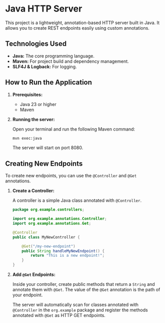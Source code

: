 # Java HTTP Server

This project is a lightweight, annotation-based HTTP server built in Java. It allows you to create REST endpoints easily using custom annotations.

## Technologies Used

*   **Java:** The core programming language.
*   **Maven:** For project build and dependency management.
*   **SLF4J & Logback:** For logging.

## How to Run the Application

1.  **Prerequisites:**
    *   Java 23 or higher
    *   Maven

2.  **Running the server:**

    Open your terminal and run the following Maven command:

    ```bash
    mvn exec:java
    ```

    The server will start on port 8080.

## Creating New Endpoints

To create new endpoints, you can use the `@Controller` and `@Get` annotations.

1.  **Create a Controller:**

    A controller is a simple Java class annotated with `@Controller`.

    ```java
    package org.example.controllers;

    import org.example.annotations.Controller;
    import org.example.annotations.Get;

    @Controller
    public class MyNewController {

        @Get("/my-new-endpoint")
        public String handleMyNewEndpoint() {
            return "This is a new endpoint!";
        }
    }
    ```

2.  **Add `@Get` Endpoints:**

    Inside your controller, create public methods that return a `String` and annotate them with `@Get`. The value of the `@Get` annotation is the path of your endpoint.

    The server will automatically scan for classes annotated with `@Controller` in the `org.example` package and register the methods annotated with `@Get` as HTTP GET endpoints.
